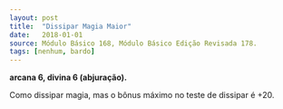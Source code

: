 ```yaml
---
layout: post
title:  "Dissipar Magia Maior"
date:   2018-01-01
source: Módulo Básico 168, Módulo Básico Edição Revisada 178.
tags: [nenhum, bardo]
---
```


**arcana 6, divina 6 (abjuração).**

Como dissipar magia, mas o bônus máximo no teste de dissipar é +20.
